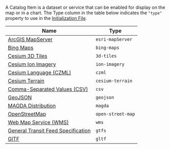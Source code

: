 A Catalog Item is a dataset or service that can be enabled for display on the map or in a chart.  The Type column in the table below indicates the `"type"` property to use in the [Initialization File](../customizing/initialization-files.md).

| Name | Type |
|------|------|
| [ArcGIS MapServer](catalog-type-details/esri-mapServer.md) | `esri-mapServer` |
| [Bing Maps](catalog-type-details/bing-maps.md) | `bing-maps` |
| [Cesium 3D Tiles](catalog-type-details/3d-tiles.md) | `3d-tiles` |
| [Cesium Ion Imagery](catalog-type-details/ion-imagery.md) | `ion-imagery` |
| [Cesium Language (CZML)](catalog-type-details/czml.md) | `czml` |
| [Cesium Terrain](catalog-type-details/cesium-terrain.md) | `cesium-terrain` |
| [Comma-Separated Values (CSV)](catalog-type-details/csv.md) | `csv` |
| [GeoJSON](catalog-type-details/geojson.md) | `geojson` |
| [MAGDA Distribution](catalog-type-details/magda.md) | `magda` |
| [OpenStreetMap](catalog-type-details/open-street-map.md) | `open-street-map` |
| [Web Map Service (WMS)](catalog-type-details/wms.md) | `wms` |
| [General Transit Feed Specification](catalog-type-details/gtfs.md) | `gtfs` |
| [GlTF](catalog-type-details/gltf.md) | `gltf` |
